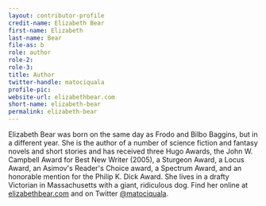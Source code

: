 ```yaml
---
layout: contributor-profile
credit-name: Elizabeth Bear
first-name: Elizabeth
last-name: Bear
file-as: b
role: author
role-2:
role-3:
title: Author
twitter-handle: matociquala
profile-pic:
website-url: elizabethbear.com
short-name: elizabeth-bear
permalink: elizabeth-bear
---
```

Elizabeth Bear was born on the same day as Frodo and Bilbo Baggins, but in a different year. She is the author of a number of science fiction and fantasy novels and short stories and has received three Hugo Awards, the John W. Campbell Award for Best New Writer (2005), a Sturgeon Award, a Locus Award, an Asimov's Reader's Choice award, a Spectrum Award, and an honorable mention for the Philip K. Dick Award. She lives in a drafty Victorian in Massachusetts with a giant, ridiculous dog. Find her online at [elizabethbear.com](http://elizabethbear.com) and on Twitter [@matociquala](http://www.twitter.com/matociquala).
